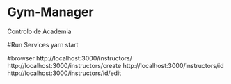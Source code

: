 # Gym-Manager
Controlo de Academia

#Run Services
yarn start

#browser
http://localhost:3000/instructors/
http://localhost:3000/instructors/create
http://localhost:3000/instructors/id
http://localhost:3000/instructors/id/edit

